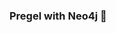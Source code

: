 ### Pregel with Neo4j 🚀



































































































































 






































































































































































































